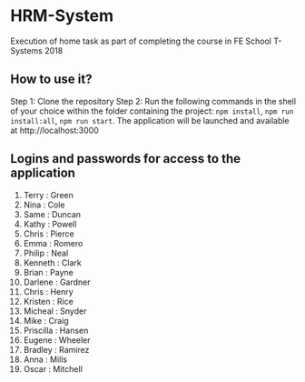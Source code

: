 # HRM-System
Execution of home task as part of completing the course in FE School T-Systems 2018

## How to use it?
Step 1: Clone the repository
Step 2: Run the following commands in the shell of your choice within the folder containing the project: `npm install`, `npm run install:all`, `npm run start`.
The application will be launched and available at http://localhost:3000

## Logins and passwords for access to the application
1. Terry : Green
2. Nina : Cole
3. Same : Duncan
4. Kathy : Powell
5. Chris : Pierce
6. Emma : Romero
7. Philip : Neal
8. Kenneth : Clark
9. Brian : Payne
10. Darlene : Gardner
11. Chris : Henry
12. Kristen : Rice
13. Micheal : Snyder
14. Mike : Craig
15. Priscilla : Hansen
16. Eugene : Wheeler
17. Bradley : Ramirez
18. Anna : Mills
19. Oscar : Mitchell
